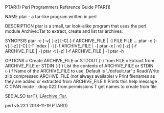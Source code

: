 PTAR(1)                                                  Perl Programmers Reference Guide                                                  PTAR(1)

NAME
           ptar - a tar-like program written in perl

DESCRIPTION
           ptar is a small, tar look-alike program that uses the perl module
           Archive::Tar to extract, create and list tar archives.

SYNOPSIS
           ptar -c [-v] [-z] [-C] [-f ARCHIVE_FILE | -] FILE FILE ...
           ptar -c [-v] [-z] [-C] [-T index | -] [-f ARCHIVE_FILE | -]
           ptar -x [-v] [-z] [-f ARCHIVE_FILE | -]
           ptar -t [-z] [-f ARCHIVE_FILE | -]
           ptar -h

OPTIONS
           c   Create ARCHIVE_FILE or STDOUT (-) from FILE
           x   Extract from ARCHIVE_FILE or STDIN (-)
           t   List the contents of ARCHIVE_FILE or STDIN (-)
           f   Name of the ARCHIVE_FILE to use. Default is './default.tar'
           z   Read/Write zlib compressed ARCHIVE_FILE (not always available)
           v   Print filenames as they are added or extracted from ARCHIVE_FILE
           h   Prints this help message
           C   CPAN mode - drop 022 from permissions
           T   get names to create from file

SEE ALSO
           tar(1), L<Archive::Tar>.

perl v5.22.1                                                        2018-11-19                                                             PTAR(1)
